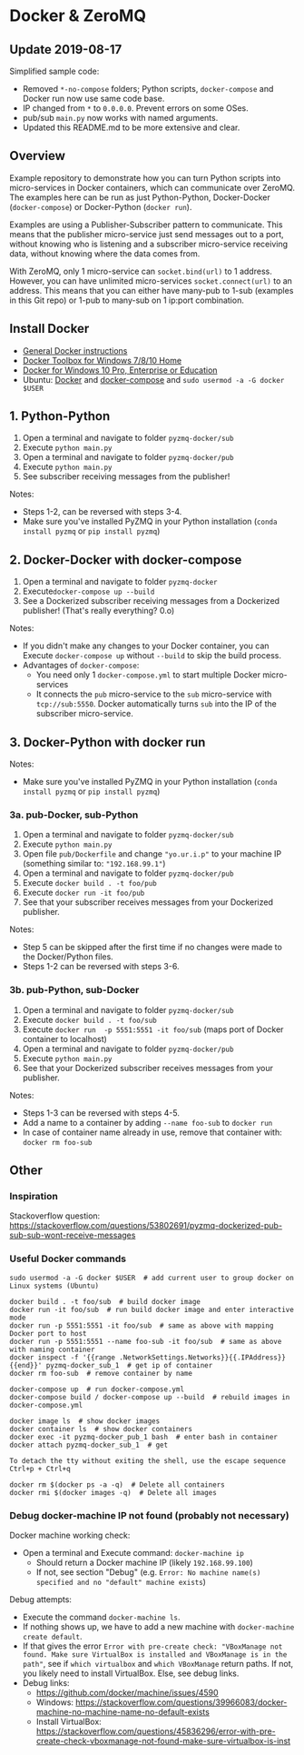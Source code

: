 # Docker & ZeroMQ
## Update 2019-08-17
Simplified sample code:

* Removed `*-no-compose` folders; Python scripts, `docker-compose` and Docker run now use same code base.
* IP changed from `*` to `0.0.0.0`. Prevent errors on some OSes.
* pub/sub `main.py` now works with named arguments.
* Updated this README.md to be more extensive and clear.


## Overview
Example repository to demonstrate how you can turn Python scripts
into micro-services in Docker containers, which can communicate over ZeroMQ.
The examples here can be run as just Python-Python, Docker-Docker (`docker-compose`) or Docker-Python (`docker run`).

Examples are using a Publisher-Subscriber pattern to communicate.
This means that the publisher micro-service just send messages out to a port,
without knowing who is listening and a subscriber micro-service receiving data,
without knowing where the data comes from.

With ZeroMQ, only 1 micro-service can `socket.bind(url)` to 1 address.
However, you can have unlimited micro-services `socket.connect(url)` to an address.
This means that you can either have many-pub to 1-sub (examples in this Git repo) or 1-pub to many-sub on 1 ip:port combination.


## Install Docker
* [General Docker instructions](https://docs.docker.com/install/#supported-platforms)
* [Docker Toolbox for Windows 7/8/10 Home](https://docs.docker.com/toolbox/overview/)
* [Docker for Windows 10  Pro, Enterprise or Education](https://docs.docker.com/docker-for-windows/install/#what-to-know-before-you-install)
* Ubuntu: [Docker](https://docs.docker.com/install/linux/docker-ce/ubuntu/) and [docker-compose](https://docs.docker.com/compose/install/) and `sudo usermod -a -G docker $USER`


## 1. Python-Python
1. Open a terminal and navigate to folder `pyzmq-docker/sub`
2. Execute `python main.py`
3. Open a terminal and navigate to folder `pyzmq-docker/pub`
4. Execute `python main.py`
5. See subscriber receiving messages from the publisher!

Notes:
* Steps 1-2, can be reversed with steps 3-4.
* Make sure you've installed PyZMQ in your Python installation (`conda install pyzmq` or `pip install pyzmq`)


## 2. Docker-Docker with docker-compose
1. Open a terminal and navigate to folder `pyzmq-docker`
2. Execute`docker-compose up --build`
3. See a Dockerized subscriber receiving messages from a Dockerized publisher! (That's really everything? 0.o)

Notes:
* If you didn't make any changes to your Docker container, you can Execute `docker-compose up` without `--build`
  to skip the build process.
* Advantages of `docker-compose`:
  * You need only 1 `docker-compose.yml` to start multiple Docker micro-services
  * It connects the `pub` micro-service to the `sub` micro-service with `tcp://sub:5550`.
    Docker automatically turns `sub` into the IP of the subscriber micro-service.


## 3. Docker-Python with docker run
Notes:
* Make sure you've installed PyZMQ in your Python installation (`conda install pyzmq` or `pip install pyzmq`)

### 3a. pub-Docker, sub-Python
1. Open a terminal and navigate to folder `pyzmq-docker/sub`
2. Execute `python main.py`
3. Open file `pub/Dockerfile` and change `"yo.ur.i.p"` to your machine IP (something similar to: `"192.168.99.1"`)
4. Open a terminal and navigate to folder `pyzmq-docker/pub`
5. Execute `docker build . -t foo/pub`
6. Execute `docker run -it foo/pub`
7. See that your subscriber receives messages from your Dockerized publisher.

Notes:
* Step 5 can be skipped after the first time if no changes were made to the Docker/Python files.
* Steps 1-2 can be reversed with steps 3-6.

### 3b. pub-Python, sub-Docker
1. Open a terminal and navigate to folder `pyzmq-docker/sub`
2. Execute `docker build . -t foo/sub`
3. Execute `docker run  -p 5551:5551 -it foo/sub` (maps port of Docker container to localhost)
4. Open a terminal and navigate to folder `pyzmq-docker/pub`
5. Execute `python main.py`
6. See that your Dockerized subscriber receives messages from your publisher.

Notes:
* Steps 1-3 can be reversed with steps 4-5.
* Add a name to a container by adding `--name foo-sub` to `docker run `
* In case of container name already in use, remove that container with: `docker rm foo-sub`



## Other
### Inspiration
Stackoverflow question: https://stackoverflow.com/questions/53802691/pyzmq-dockerized-pub-sub-sub-wont-receive-messages

### Useful Docker commands

    sudo usermod -a -G docker $USER  # add current user to group docker on Linux systems (Ubuntu)

    docker build . -t foo/sub  # build docker image
    docker run -it foo/sub  # run build docker image and enter interactive mode
    docker run -p 5551:5551 -it foo/sub  # same as above with mapping Docker port to host
    docker run -p 5551:5551 --name foo-sub -it foo/sub  # same as above with naming container
    docker inspect -f '{{range .NetworkSettings.Networks}}{{.IPAddress}}{{end}}' pyzmq-docker_sub_1  # get ip of container
    docker rm foo-sub  # remove container by name
    
    docker-compose up  # run docker-compose.yml
    docker-compose build / docker-compose up --build  # rebuild images in docker-compose.yml

    docker image ls  # show docker images
    docker container ls  # show docker containers
    docker exec -it pyzmq-docker_pub_1 bash  # enter bash in container
    docker attach pyzmq-docker_sub_1  # get

    To detach the tty without exiting the shell, use the escape sequence Ctrl+p + Ctrl+q
    
    docker rm $(docker ps -a -q)  # Delete all containers
    docker rmi $(docker images -q)  # Delete all images
    
    
### Debug docker-machine IP not found (probably not necessary)
Docker machine working check:
* Open a terminal and Execute command: `docker-machine ip`
  * Should return a Docker machine IP (likely `192.168.99.100`)
  * If not, see section "Debug" (e.g. `Error: No machine name(s) specified and no "default" machine exists`)

Debug attempts:
* Execute the command `docker-machine ls`.
* If nothing shows up, we have to add a new machine with `docker-machine create default`.
* If that gives the error `Error with pre-create check: "VBoxManage not found.
  Make sure VirtualBox is installed and VBoxManage is in the path"`,
  see if `which virtualbox` and `which VBoxManage` return paths.
  If not, you likely need to install VirtualBox. Else, see debug links.
* Debug links:
  * https://github.com/docker/machine/issues/4590
  * Windows: https://stackoverflow.com/questions/39966083/docker-machine-no-machine-name-no-default-exists
  * Install VirtualBox: https://stackoverflow.com/questions/45836296/error-with-pre-create-check-vboxmanage-not-found-make-sure-virtualbox-is-inst
